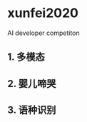 # xunfei2020
AI developer competiton



## 1. 多模态

[](./多模态)



## 2. 婴儿啼哭

[](./婴儿啼哭)



## 3. 语种识别

[](./语种识别)